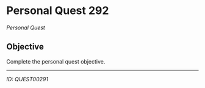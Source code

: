 # Personal Quest 292

*Personal Quest*

## Objective
Complete the personal quest objective.

---
*ID: QUEST00291*